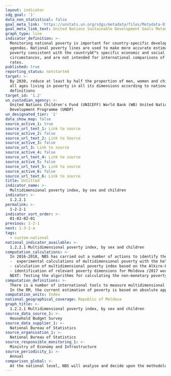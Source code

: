 ```yaml
---
layout: indicator
sdg_goal: '1'
data_non_statistical: false
goal_meta_link: 'https://unstats.un.org/sdgs/metadata/files/Metadata-01-02-01.pdf '
goal_meta_link_text: United Nations Sustainable Development Goals Metadata (PDF 894 KB)
graph_type: line
indicator_definition: >-
  Monitoring national poverty is important for country-specific development
  agendas. National poverty lines are used to make more accurate estimates of
  poverty consistent with the countryâ€™s specific economic and social
  circumstances, and are not intended for international comparisons of poverty
  rates.
published: true
reporting_status: notstarted
target: >-
  By 2030, reduce at least by half the proportion of men, women and children of
  all ages living in poverty in all its dimensions according to national
  definitions
target_id: '1.2'
un_custodian_agency: >-
  United Nations Children's Fund (UNICEFF) World Bank (WB) United Nations
  Development Programme (UNDP)
un_designated_tier: '2'
data_show_map: false
source_active_1: true
source_url_text_1: Link to source
source_active_2: false
source_url_text_2: Link to Source
source_active_3: false
source_url_3: Link to source
source_active_4: false
source_url_text_4: Link to source
source_active_5: false
source_url_text_5: Link to source
source_active_6: false
source_url_text_6: Link to source
title: Untitled
indicator_name: >-
  Multidimensional poverty index, by sex and children
indicator: >-
  1.2.2.1
permalink: >-
  1-2-2-1
indicator_sort_order: >-
  01-02-02-01
previous: 1-2-1
next: 1-3-1-a
tags:
  - custom.national
national_indicator_available: >-
  1.2.2.1 Multidimensional poverty index, by sex and children
computation_calculations: >-
  In 2016-2018, NBS has carried out a number of actions to identify the main non-monetary deprivations in the country's context: <br> 
  -  experimental calculations of multidimensional poverty with the help of AROPE indicator, the poverty risk rate or that of social exclusion (with some changes in the calculation methodology of the 3 dimensions of AROPE)/2016<br> 
  - calculation of multidimensional poverty index based on the Alkire-Foster methodology developed by the professors from Oxford University/2016<br> 
  - identification of relevant poverty dimensions for Moldova /2017 workshop with data users/,/2018 household survey to validate the dimensions/<br> 
  NEXT: Testing the algorithms for calculating the non-monetary poverty indicators: MPI, AROPE, including of multi-dimensional poverty of children
computation_definitions: >-
  There is a number of international tools to measure multidimensional poverty, among which AROPE (Eurostat) and Alkire-Foster (Oxford Univer.) <br> 
  In the RM, the current estimation of poverty is based on absolute approach and consumption expenditures is the main indicator used to measure population wellbeing. But the monetary poverty should be completed with multidimensional poverty to describe as accurately as possible the poverty situation.
computation_units: Index
national_geographical_coverage: Republic of Moldova
graph_title: >-
  1.2.2.1 Multidimensional poverty index, by sex and children
source_data_source_1: >-
  Household Budget Survey
source_data_supplier_1: >-
  National Bureau of Statistics
source_organisation_1: >-
  National Bureau of Statistics
source_responsible_monitoring_1: >-
  Ministry of Economy and Infrastructure
source_periodicity_1: >-
  Annual
comparison_global: >-
  At the national level, NBS will analyse and decide upon the methodology for calculating the multidimensional poverty
---
```


